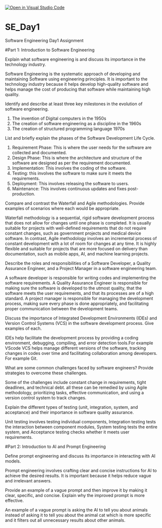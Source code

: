 [![Open in Visual Studio Code](https://classroom.github.com/assets/open-in-vscode-2e0aaae1b6195c2367325f4f02e2d04e9abb55f0b24a779b69b11b9e10269abc.svg)](https://classroom.github.com/online_ide?assignment_repo_id=18350218&assignment_repo_type=AssignmentRepo)
# SE_Day1
Software Engineering Day1 Assignment

#Part 1: Introduction to Software Engineering

Explain what software engineering is and discuss its importance in the technology industry.

Software Engineering is the systematic approach of developing and maintaining Software using engineering principles. It is important to the technology industry because it helps develop high-quality software and helps manage the cost of producing that software while maintaining high quality. 


Identify and describe at least three key milestones in the evolution of software engineering.
1. The invention of Digital computers in the 1950s
2. The creation of software engineering as a discipline in the 1960s
3. The creation of structured programming language 1970s


List and briefly explain the phases of the Software Development Life Cycle.
1. Requirement Phase: This is where the user needs for the software are collected and documented.
2. Design Phase: This is where the architecture and structure of the software are designed as per the requirement documented.
3. Implementation: This involves the coding of the software.
4. Testing: this involves the software to make sure it meets the requirements.
5. Deployment: This involves releasing the software to users.
6. Maintenance: This involves continuous updates and fixes post-production. 


Compare and contrast the Waterfall and Agile methodologies. Provide examples of scenarios where each would be appropriate.

Waterfall methodology is a sequential, rigid software development process that does not allow for changes until one phase is completed. It is usually suitable for projects with well-defined requirements that do not require constant changes, such as government projects and medical device software. In contrast, Agile methodology involves an incremental process of constant development with a lot of room for changes at any time. It is highly flexible and suitable for projects that are more focused on delivery than documentation, such as mobile apps, AI, and machine learning projects.

Describe the roles and responsibilities of a Software Developer, a Quality Assurance Engineer, and a Project Manager in a software engineering team.

A software developer is responsible for writing codes and implementing the software requirements.
A Quality Assurance Engineer is responsible for making sure the software is developed to the utmost quality, that the software meets the user requirements, and that its processes are of a high standard. 
A project manager is responsible for managing the development process, making sure every phase is done appropriately, and facilitating proper communication between the development teams. 


Discuss the importance of Integrated Development Environments (IDEs) and Version Control Systems (VCS) in the software development process. Give examples of each.

IDEs help facilitate the development process by providing a coding environment, debugging, compiling, and error detection tools.For example VScode
VCS helps manage different versions of the software, tracking changes in codes over time and facilitating collaboration among developers. For example Git.

What are some common challenges faced by software engineers? Provide strategies to overcome these challenges.

Some of the challenges include constant change in requirements, tight deadlines, and technical debt. all these can be remedied by using Agile methodology, prioritizing tasks, effective communication, and using a  version control system to track changes.


Explain the different types of testing (unit, integration, system, and acceptance) and their importance in software quality assurance.

Unit testing involves testing individual components, Integration testing tests the interaction between component modules, System testing tests the entire system, and Acceptance testing checks whether it meets user requirements.


#Part 2: Introduction to AI and Prompt Engineering


Define prompt engineering and discuss its importance in interacting with AI models.

Prompt engineering involves crafting clear and concise instructions for AI to achieve the desired results. It is important because it helps reduce vague and irrelevant answers.

Provide an example of a vague prompt and then improve it by making it clear, specific, and concise. Explain why the improved prompt is more effective.

An example of a vague prompt is asking the AI to tell you about animals instead of asking it to tell you about the animal cat which is more specific and it filters out all unnecessary results about other animals. 
